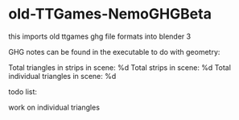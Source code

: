 # old-TTGames-NemoGHGBeta

this imports old ttgames ghg file formats into blender 3

GHG notes can be found in the executable to do with geometry:

Total triangles in strips in scene: %d
Total strips in scene: %d
Total individual triangles in scene: %d

todo list:

work on individual triangles

